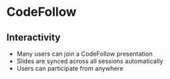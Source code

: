 # CodeFollow
## Interactivity

* Many users can join a CodeFollow presentation
* Slides are synced across all sessions automatically
* Users can participate from anywhere